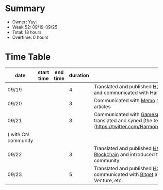 # Summary
* Owner: Yuyi
* Week 52: 09/19-09/25
* Total: 18 hours
* Overtime: 0 hours

# Time Table
| date  | start time  | end time | duration  |  note |
|---|---|---|---|---|
| 09/19 |   |   | 4 | Translated and published [Harmony: To bridge across all blockchains](https://mp.weixin.qq.com/s/xoh4pkZGOgk4_SRI-mREHg) and communicated with Haiyu on Twitter promotion |
| 09/20 |   |   | 3 | Communicated with [Memo](http://memolabs.org/) about its current progress and PR articles |
| 09/21 |   |   | 3 | Communicated with [Gamespace](https://game.space/en-us) about the initial cooperation, translated and syned [the team update](https://twitter.com/Harmony_CN1/status/1572400311817605120
) with CN community |
| 09/22 |   |   | 3 | Translated and published [Harmony Blockchain Funds Niftmint's Blockchain](https://mp.weixin.qq.com/s/xuyLUBQXteXXWTfiG2P7Ig) and introduced the Harmony chain NFT markets to CN community |
| 09/23 |   |   | 5 | Translated and published [Horizon Bridge Recovery Plan](https://mp.weixin.qq.com/s/sjce5WLtWyBgba5ASUYm0g) and communicated with [Bitget](https://www.coingecko.com/en/exchanges/bitget) about listing and market activities, Venture, etc. |
